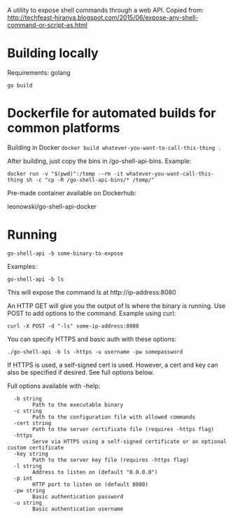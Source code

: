 A utility to expose shell commands through a web API.  Copied from:
http://techfeast-hiranya.blogspot.com/2015/06/expose-any-shell-command-or-script-as.html

# Building locally

Requirements:
golang

`go build`

# Dockerfile for automated builds for common platforms

Building in Docker
`docker build whatever-you-want-to-call-this-thing .`

After building, just copy the bins in /go-shell-api-bins.  Example:

`docker run -v "$(pwd)":/temp --rm -it whatever-you-want-call-this-thing sh -c "cp -R /go-shell-api-bins/* /temp/"`

Pre-made container available on Dockerhub:

leonowski/go-shell-api-docker

# Running

`go-shell-api -b some-binary-to-expose`

Examples:

`go-shell-api -b ls`

This will expose the command ls at http://ip-address:8080

An HTTP GET will give you the output of ls where the binary is running.  Use POST to add options to the command.  Example using curl:

`curl -X POST -d "-ls" some-ip-address:8080`

You can specify HTTPS and basic auth with these options:

`./go-shell-api -b ls -https -u username -pw somepassword`

If HTTPS is used, a self-signed cert is used.  However, a cert and key can also be specified if desired.  See full options below.

Full options available with -help:

```
  -b string
    	Path to the executable binary
  -c string
    	Path to the configuration file with allowed commands
  -cert string
    	Path to the server certificate file (requires -https flag)
  -https
    	Serve via HTTPS using a self-signed certificate or an optional custom certificate
  -key string
    	Path to the server key file (requires -https flag)
  -l string
    	Address to listen on (default "0.0.0.0")
  -p int
    	HTTP port to listen on (default 8080)
  -pw string
    	Basic authentication password
  -u string
    	Basic authentication username
```

